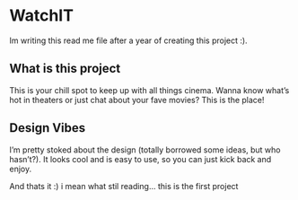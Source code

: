 # WatchIT

Im writing this read me file after a year of creating this project :).

## What is this project

This is your chill spot to keep up with all things cinema. Wanna know what’s hot in theaters or just chat about your fave movies? This is the place!

## Design Vibes
I’m pretty stoked about the design (totally borrowed some ideas, but who hasn’t?). It looks cool and is easy to use, so you can just kick back and enjoy.

And thats it :)
i mean what stil reading... this is the first project

